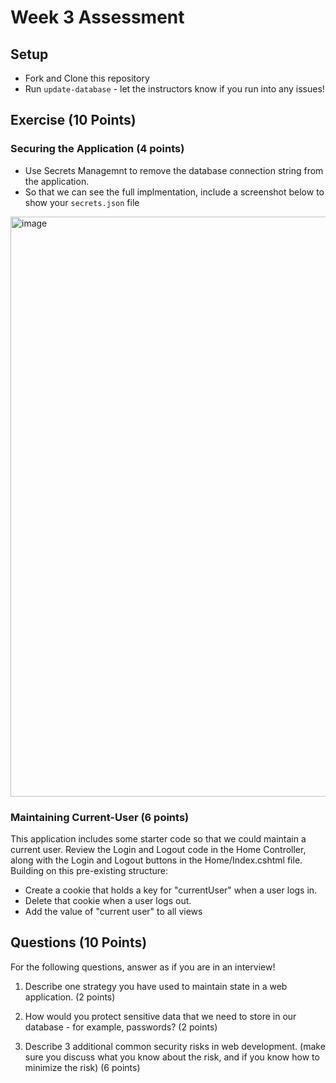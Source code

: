# Week 3 Assessment

## Setup
* Fork and Clone this repository
* Run `update-database` - let the instructors know if you run into any issues!

## Exercise (10 Points)
### Securing the Application (4 points)
* Use Secrets Managemnt to remove the database connection string from the application.
* So that we can see the full implmentation, include a screenshot below to show your `secrets.json` file

<img width="928" alt="image" src="https://github.com/Eli-J-Paris/Mod4Week3_Assessment/assets/130601227/831ca0e2-bb34-4076-bedb-5a4cc4368cc3">


### Maintaining Current-User (6 points)

This application includes some starter code so that we could maintain a current user.  Review the Login and Logout code in the Home Controller, along with the Login and Logout buttons in the Home/Index.cshtml file.  Building on this pre-existing structure:
* Create a cookie that holds a key for "currentUser" when a user logs in.
* Delete that cookie when a user logs out.
* Add the value of "current user" to all views

## Questions (10 Points)

For the following questions, answer as if you are in an interview!
1. Describe one strategy you have used to maintain state in a web application. (2 points)

2. How would you protect sensitive data that we need to store in our database - for example, passwords? (2 points)

3. Describe 3 additional common security risks in web development. (make sure you discuss what you know about the risk, and if you know how to minimize the risk) (6 points)

